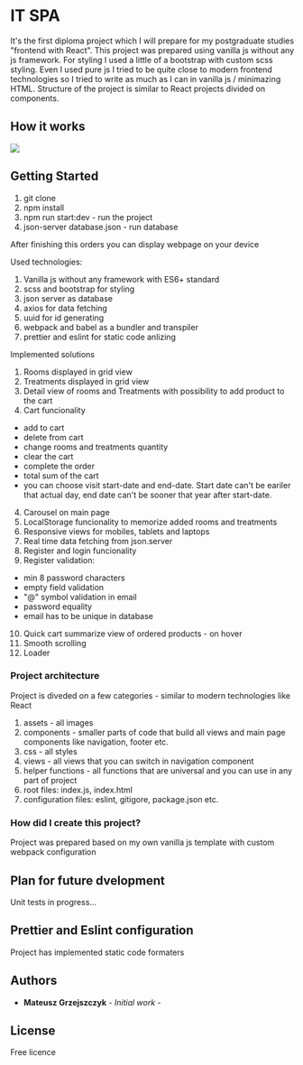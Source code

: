 # IT SPA

It's the first diploma project which I will prepare for my postgraduate studies "frontend with React". This project was prepared using vanilla js without any js framework. For styling I used a little of a bootstrap with custom scss styling. Even I used pure js I tried to be quite close to modern frontend technologies so I tried to write as much as I can in vanilla js / minimazing HTML. Structure of the project is similar to React projects divided on components.

## How it works
![](spaIT.gif)

## Getting Started
1. git clone 
2. npm install
3. npm run start:dev - run the project
4. json-server database.json - run database

After finishing this orders you can display webpage on your device

Used technologies:
 1. Vanilla js without any framework with ES6+ standard
 2. scss and bootstrap for styling
 3. json server as database
 4. axios for data fetching
 5. uuid for id generating
 6. webpack and babel as a bundler and transpiler
 7. prettier and eslint for static code anlizing

Implemented solutions

 1. Rooms displayed in grid view
 2. Treatments displayed in grid view
 3. Detail view of rooms and Treatments with possibility to add product to the cart
 3. Cart funcionality
  - add to cart
  - delete from cart
  - change rooms and treatments quantity
  - clear the cart
  - complete the order
  - total sum of the cart
  - you can choose visit start-date and end-date. Start date can't be eariler that actual day, end date can't be sooner that year after start-date.
 4. Carousel on main page
 5. LocalStorage funcionality to memorize added rooms and treatments
 6. Responsive views for mobiles, tablets and laptops
 7. Real time data fetching from json.server
 8. Register and login funcionality
 9. Register validation: 
  - min 8 password characters 
  - empty field validation
  - "@" symbol validation in email
  - password equality
  - email has to be unique in database
 10. Quick cart summarize view of ordered products - on hover
 11. Smooth scrolling
 12. Loader

### Project architecture

Project is diveded on a few categories - similar to modern technologies like React
 1. assets - all images
 2. components - smaller parts of code that build all views and main page components like navigation, footer etc.
 3. css - all styles
 4. views - all views that you can switch in navigation component  
 5. helper functions - all functions that are universal and you can use in any part of project
 6. root files: index.js, index.html
 7. configuration files: eslint, gitigore, package.json etc.

### How did I create this project?

Project was prepared based on my own vanilla js template with custom webpack configuration

## Plan for future dvelopment
Unit tests in progress...

## Prettier and Eslint configuration
Project has implemented static code formaters

## Authors

* **Mateusz Grzejszczyk** - *Initial work* -

## License
Free licence

